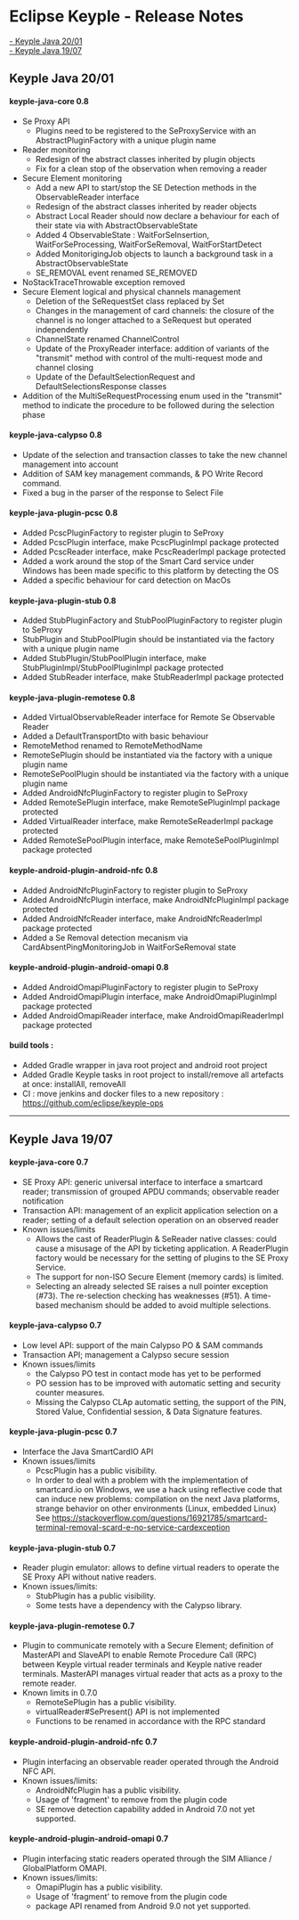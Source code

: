 # Eclipse Keyple - Release Notes

[-  Keyple Java 20/01](#keyple-java-2001)<br>
[-  Keyple Java 19/07](#keyple-java-1907)<br>

## Keyple Java 20/01

#### keyple-java-core 0.8
* Se Proxy API
  * Plugins need to be registered to the SeProxyService with an AbstractPluginFactory with a unique plugin name
* Reader monitoring
  * Redesign of the abstract classes inherited by plugin objects
  * Fix for a clean stop of the observation when removing a reader
* Secure Element monitoring
  * Add a new API to start/stop the SE Detection methods in the ObservableReader interface
  * Redesign of the abstract classes inherited by reader objects
  * Abstract Local Reader should now declare a behaviour for each of their state via with AbstractObservableState
  * Added 4 ObservableState : WaitForSeInsertion, WaitForSeProcessing, WaitForSeRemoval, WaitForStartDetect
  * Added MonitorigingJob objects to launch a background task in a AbstractObservableState
  * SE_REMOVAL event renamed SE_REMOVED
* NoStackTraceThrowable exception removed
* Secure Element logical and physical channels management
  * Deletion of the SeRequestSet class replaced by Set<SeRequest>
  * Changes in the management of card channels: the closure of the channel is no longer attached to a SeRequest but operated independently
  * ChannelState renamed ChannelControl
  * Update of the ProxyReader interface: addition of variants of the "transmit" method with control of the multi-request mode and channel closing
  * Update of the DefaultSelectionRequest and DefaultSelectionsResponse classes
* Addition of the MultiSeRequestProcessing enum used in the "transmit" method to indicate the procedure to be followed during the selection phase

#### keyple-java-calypso 0.8
* Update of the selection and transaction classes to take the new channel management into account
* Addition of SAM key management commands, & PO Write Record command.
* Fixed a bug in the parser of the response to Select File

#### keyple-java-plugin-pcsc 0.8
* Added PcscPluginFactory to register plugin to SeProxy
* Added PcscPlugin interface, make PcscPluginImpl package protected
* Added PcscReader interface, make PcscReaderImpl package protected
* Added a work around the stop of the Smart Card service under Windows has been made specific to this platform by detecting the OS
* Added a specific behaviour for card detection on MacOs

#### keyple-java-plugin-stub 0.8
* Added StubPluginFactory and StubPoolPluginFactory to register plugin to SeProxy
* StubPlugin and StubPoolPlugin should be instantiated via the factory with a unique plugin name
* Added StubPlugin/StubPoolPlugin interface, make StubPluginImpl/StubPoolPluginImpl package protected
* Added StubReader interface, make StubReaderImpl package protected

#### keyple-java-plugin-remotese 0.8
* Added VirtualObservableReader interface for Remote Se Observable Reader
* Added a DefaultTransportDto with basic behaviour
* RemoteMethod renamed to RemoteMethodName
* RemoteSePlugin should be instantiated via the factory with a unique plugin name
* RemoteSePoolPlugin should be instantiated via the factory with a unique plugin name
* Added AndroidNfcPluginFactory  to register plugin to SeProxy
* Added RemoteSePlugin interface, make RemoteSePluginImpl package protected
* Added VirtualReader interface, make RemoteSeReaderImpl package protected
* Added RemoteSePoolPlugin interface, make RemoteSePoolPluginImpl package protected

#### keyple-android-plugin-android-nfc 0.8
* Added AndroidNfcPluginFactory to register plugin to SeProxy
* Added AndroidNfcPlugin interface, make AndroidNfcPluginImpl package protected
* Added AndroidNfcReader interface, make AndroidNfcReaderImpl package protected
* Added a Se Removal detection mecanism via CardAbsentPingMonitoringJob  in WaitForSeRemoval state

#### keyple-android-plugin-android-omapi 0.8
* Added AndroidOmapiPluginFactory to register plugin to SeProxy
* Added AndroidOmapiPlugin interface, make AndroidOmapiPluginImpl package protected
* Added AndroidOmapiReader interface, make AndroidOmapiReaderImpl package protected

#### build tools :
* Added Gradle wrapper in java root project and android root project
* Added Gradle Keyple tasks in root project to install/remove all artefacts at once: installAll, removeAll
* CI : move jenkins and docker files to a new repository : https://github.com/eclipse/keyple-ops

___

## Keyple Java 19/07

#### keyple-java-core 0.7
* SE Proxy API: generic universal interface to interface a smartcard reader; transmission of grouped APDU commands; observable reader notification
* Transaction API: management of an explicit application selection on a reader; setting of a default selection operation on an observed reader
* Known issues/limits 
  * Allows the cast of ReaderPlugin & SeReader native classes: could cause a misusage of the API by ticketing application. A ReaderPlugin factory would be necessary for the setting of plugins to the SE Proxy Service.
  * The support for non-ISO Secure Element (memory cards) is limited.
  * Selecting an already selected SE raises a null pointer exception (#73). The re-selection checking has weaknesses (#51). A time-based mechanism should be added to avoid multiple selections.

#### keyple-java-calypso 0.7
* Low level API: support of the main Calypso PO & SAM commands
* Transaction API; management a Calypso secure session
* Known issues/limits 
  * the Calypso PO test in contact mode has yet to be performed
  * PO session has to be improved with automatic setting and security counter measures.  
  * Missing the Calypso CLAp automatic setting, the support of the PIN, Stored Value, Confidential session, & Data Signature features.

#### keyple-java-plugin-pcsc 0.7
* Interface the Java SmartCardIO API
* Known issues/limits 
  * PcscPlugin has a public visibility.
  * In order to deal with a problem with the implementation of smartcard.io on Windows, we use a hack using reflective code that can induce new problems: compilation on the next Java platforms, strange behavior on other environments (Linux, embedded Linux) See https://stackoverflow.com/questions/16921785/smartcard-terminal-removal-scard-e-no-service-cardexception

#### keyple-java-plugin-stub 0.7
* Reader plugin emulator: allows to define virtual readers to operate the SE Proxy API without native readers.
* Known issues/limits: 
  * StubPlugin has a public visibility.
  * Some tests have a dependency with the Calypso library.

#### keyple-java-plugin-remotese 0.7
* Plugin to communicate remotely with a Secure Element; definition of MasterAPI and SlaveAPI to enable Remote Procedure Call (RPC) between Keyple virtual reader terminals and Keyple native reader terminals. MasterAPI manages virtual reader that acts as a proxy to the remote reader.
* Known limits in 0.7.0 
  * RemoteSePlugin has a public visibility.
  * virtualReader#SePresent() API is not implemented
  * Functions to be renamed in accordance with the RPC standard

#### keyple-android-plugin-android-nfc 0.7
* Plugin interfacing an observable reader operated through the Android NFC API.
* Known issues/limits: 
  * AndroidNfcPlugin has a public visibility.
  * Usage of 'fragment' to remove from the plugin code
  * SE remove detection capability added in Android 7.0 not yet supported.

#### keyple-android-plugin-android-omapi 0.7
* Plugin interfacing static readers operated through the SIM Alliance / GlobalPlatform OMAPI.
* Known issues/limits: 
  * OmapiPlugin has a public visibility.
  * Usage of 'fragment' to remove from the plugin code
  * package API renamed from Android 9.0 not yet supported.